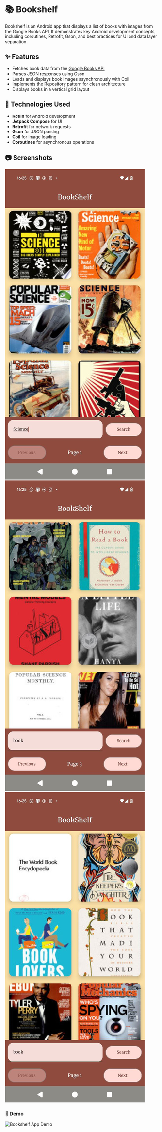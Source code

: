 # 📚 Bookshelf

Bookshelf is an Android app that displays a list of books with images from the Google Books API. It demonstrates key Android development concepts, including coroutines, Retrofit, Gson, and best practices for UI and data layer separation.

## ✨ Features
- Fetches book data from the [Google Books API](https://developers.google.com/books/docs/v1/using)
- Parses JSON responses using Gson
- Loads and displays book images asynchronously with Coil
- Implements the Repository pattern for clean architecture
- Displays books in a vertical grid layout

## 🚀 Technologies Used
- **Kotlin** for Android development
- **Jetpack Compose** for UI
- **Retrofit** for network requests
- **Gson** for JSON parsing
- **Coil** for image loading
- **Coroutines** for asynchronous operations

## 📷 Screenshots
![Bookshelf App Demo](screenShots/bookshelf_1.jpg)
![Bookshelf App Demo](screenShots/bookshelf_2.jpg)
![Bookshelf App Demo](screenShots/bookshelf_3.jpg)
### 🎥 Demo
![Bookshelf App Demo](screenShots/screenrecord.gif)
